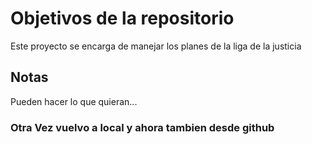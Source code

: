 # Objetivos de la repositorio

Este proyecto se encarga de manejar los planes de la liga de la justicia


## Notas
Pueden hacer lo que quieran...

### Otra Vez vuelvo a local y ahora tambien desde github


